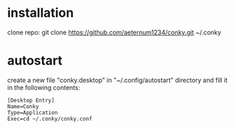 # installation
  clone repo: git clone https://github.com/aeternum1234/conky.git ~/.conky
# autostart
  create a new file "conky.desktop" in "~/.config/autostart" directory and fill it in the following contents:
  ```
  [Desktop Entry]
  Name=Conky
  Type=Application
  Exec=cd ~/.conky/conky.conf
  ```
